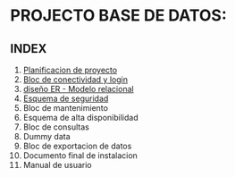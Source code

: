 # PROJECTO BASE DE DATOS:

## INDEX

1. [Planificacion de proyecto](https://docs.google.com/spreadsheets/d/1XcUrZcd4THdE6PE7OQh03UFNnWZY0Vlyt_0TuiByKN8/edit?usp=sharing)
2. [Bloc de conectividad y login](https://github.com/arley02/Treball_Projecte/tree/main/scripts)
3. [diseño ER - Modelo relacional](https://github.com/arley02/Treball_Projecte/tree/main/ER-Relacional-SQL)
4. [Esquema de seguridad](https://github.com/arley02/Treball_Projecte/blob/main/PROJECTO%20PROG%20I%20BD%20.md#esquema-de-alta-disponibilidad)
5. Bloc de mantenimiento
6. Esquema de alta disponibilidad
7. Bloc de consultas
8. Dummy data
9. Bloc de exportacion de datos
10. Documento final de instalacion
11. Manual de usuario
